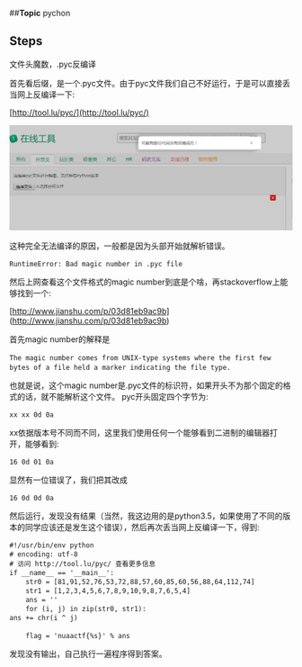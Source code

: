 ##**Topic**
 pychon

## **Steps** 
文件头魔数，.pyc反编译

首先看后缀，是一个.pyc文件。由于pyc文件我们自己不好运行，于是可以直接丢当网上反编译一下:

[http://tool.lu/pyc/](http://tool.lu/pyc/)

![](files/rev0_0.png)

这种完全无法编译的原因，一般都是因为头部开始就解析错误。

```
RuntimeError: Bad magic number in .pyc file
```

然后上网查看这个文件格式的magic number到底是个啥，再stackoverflow上能够找到一个:

[http://www.jianshu.com/p/03d81eb9ac9b]
(http://www.jianshu.com/p/03d81eb9ac9b)

首先magic number的解释是

`The magic number comes from UNIX-type systems where the first few bytes of a file held a marker indicating the file type.`

也就是说，这个magic number是.pyc文件的标识符，如果开头不为那个固定的格式的话，就不能解析这个文件。
pyc开头固定四个字节为:

```
xx xx 0d 0a
```

xx依据版本号不同而不同，这里我们使用任何一个能够看到二进制的编辑器打开，能够看到:

```
16 0d 01 0a
```

显然有一位错误了，我们把其改成

```
16 0d 0d 0a 
```

然后运行，发现没有结果（当然，我这边用的是python3.5，如果使用了不同的版本的同学应该还是发生这个错误），然后再次丢当网上反编译一下，得到:

```
#!/usr/bin/env python
# encoding: utf-8
# 访问 http://tool.lu/pyc/ 查看更多信息
if __name__ == '__main__':
    str0 = [81,91,52,76,53,72,88,57,60,85,60,56,88,64,112,74]
    str1 = [1,2,3,4,5,6,7,8,9,10,9,8,7,6,5,4]
    ans = ''
    for (i, j) in zip(str0, str1):
ans += chr(i ^ j)
    
    flag = 'nuaactf{%s}' % ans

```

发现没有输出，自己执行一遍程序得到答案。
